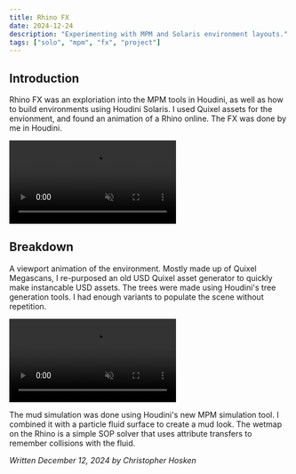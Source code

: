 ```yaml
---
title: Rhino FX
date: 2024-12-24
description: "Experimenting with MPM and Solaris environment layouts."
tags: ["solo", "mpm", "fx", "project"]
---
```


## Introduction
Rhino FX was an exploriation into the MPM tools in Houdini, as well as how to build environments using Houdini Solaris. I used Quixel assets for the envionment, and found an animation of a Rhino online. The FX was done by me in Houdini.

<video controls muted>
  <source src="/blog/rhino/rhino_comp.mp4" type="video/mp4">
</video>

## Breakdown
A viewport animation of the environment. Mostly made up of Quixel Megascans, I re-purposed an old USD Quixel asset generator to quickly make instancable USD assets. The trees were made using Houdini's tree generation tools. I had enough variants to populate the scene without repetition.

<video controls muted>
  <source src="/blog/rhino/viewport_v001.mp4" type="video/mp4">
</video>

The mud simulation was done using Houdini's new MPM simulation tool. I combined it with a particle fluid surface to create a mud look. The wetmap on the Rhino is a simple SOP solver that uses attribute transfers to remember collisions with the fluid.

*Written December 12, 2024 by Christopher Hosken*